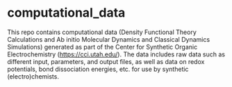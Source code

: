 # computational_data
This repo contains computational data (Density Functional Theory Calculations and Ab initio Molecular Dynamics and Classical Dynamics Simulations) generated as part of the Center for Synthetic Organic Electrochemistry (https://cci.utah.edu/).
The data includes raw data such as different input, parameters, and output files, as well as data on redox potentials, bond dissociation energies, etc. for use by synthetic (electro)chemists. 
